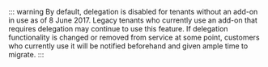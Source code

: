 ::: warning
By default, delegation is disabled for tenants without an add-on in use as of 8 June 2017. Legacy tenants who currently use an add-on that requires delegation may continue to use this feature. If delegation functionality is changed or removed from service at some point, customers who currently use it will be notified beforehand and given ample time to migrate.
:::